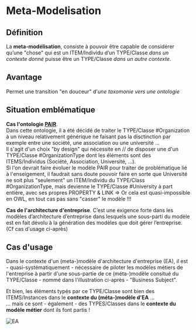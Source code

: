 Meta-Modelisation
==

Définition
-
La __meta-modélisation__, consiste à pouvoir être capable de considérer qu’une "chose" qui est un ITEM/Individu d’un TYPE/Classe _dans un contexte donné_ puisse être un TYPE/Classe _dans un autre contexte_.  

Avantage
-
Permet une transition "en douceur" d'_une taxomonie vers une ontologie_

Situation emblématique
-
__Cas l'ontologie <a href="http://virtual-assembly.org/ontologies/pair/index-fr.html">PAIR</a>__.  
Dans cette ontologie, il a été décidé de traiter le TYPE/Classe #Organization à un niveau relativement générique ne faisant pas la disctinction par exemple entre une société, une association ou une université ...  
Il s'agit d'un choix "by design" qui nécessite en // de disposer une d'un TYPE/Classe #OrganizationType dont les éléments sont des ITEMS/Individus (Société, Association, Université, ...).  
Si l'on devrait faire évoluer le modèle PAIR pour traiter de problématique lié à l'enseigement, il faudrait sans doute pouvoir faire en sorte que Université ne soit plus "seulement" un ITEM/Individu du TYPE/Class #OrganizationType, mais devienne le TYPE/Classe #University à part entière, avec ses propres PROPERTY & LINK
=> Or cela est quasi-impossible en OWL, en tout cas pas sans "casser" le modèle !!!

__Cas de l'architecture d'entreprise__. 
C’est une exigence forte dans les modèles d’architecture d’entreprise dans lesquels une sous-parti du modèle est en fait dévolu à la génération des modèles que doit gérer l’entreprise. (Cf cas d'usage ci-après)

Cas d'usage
-
Dans le contexte d'un (meta-)modèle d'architecture d'entreprise (EA), il est - quasi-systématiquement - nécessaire de piloter les modèles métiers de l'entreprise à partir d'une sous-partie de ce (méta-)modèle consitué du TYPE/Classe - nommé dans l'illustration ci-après - "Business Subject".

Et bien, les éléments typés par ce TYPE/Classe sont bien des ITEMS/Instances dans le __contexte du (méta-)modèle d'EA__ ...   
... mais ce sont - également - des TYPES/Classes dans le __contexte du modèle métier__ dont ils font partis !

![EA](https://github.com/iPlumb3r/KeQuarks/blob/master/images/Meta-Modeling_EA.png)
